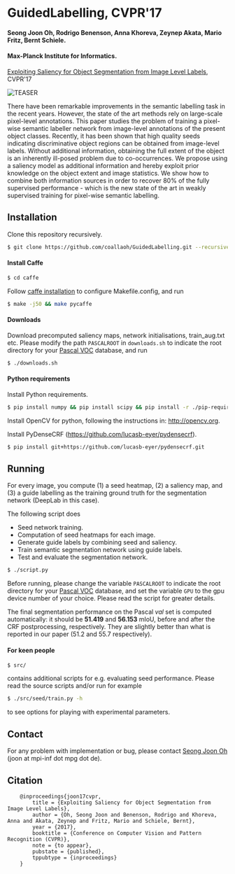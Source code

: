 # GuidedLabelling, CVPR'17

#### Seong Joon Oh, Rodrigo Benenson, Anna Khoreva, Zeynep Akata, Mario Fritz, Bernt Schiele.

#### Max-Planck Institute for Informatics.

[Exploiting Saliency for Object Segmentation from Image Level Labels](https://arxiv.org/abs/1701.08261), CVPR'17

![TEASER](http://datasets.d2.mpi-inf.mpg.de/joon17cvpr/teaser.jpg)

There have been remarkable improvements in the semantic labelling task in the recent years. However, the state of the art methods rely on large-scale pixel-level annotations. This paper studies the problem of training a pixel-wise semantic labeller network from image-level annotations of the present object classes. Recently, it has been shown that high quality seeds indicating discriminative object regions can be obtained from image-level labels. Without additional information, obtaining the full extent of the object is an inherently ill-posed problem due to co-occurrences. We propose using a saliency model as additional information and hereby exploit prior knowledge on the object extent and image statistics. We show how to combine both information sources in order to recover 80% of the fully supervised performance - which is the new state of the art in weakly supervised training for pixel-wise semantic labelling.

## Installation

Clone this repository recursively.

```bash
$ git clone https://github.com/coallaoh/GuidedLabelling.git --recursive
```

#### Install Caffe

```bash
$ cd caffe
```

Follow [caffe installation](http://caffe.berkeleyvision.org/installation.html) to configure Makefile.config, and run

```bash
$ make -j50 && make pycaffe
```

#### Downloads

Download precomputed saliency maps, network initialisations, train_aug.txt etc.
Please modify the path `PASCALROOT` in `downloads.sh` to indicate the root directory for your [Pascal VOC](http://host.robots.ox.ac.uk:8080/pascal/VOC/) database, and run

```bash
$ ./downloads.sh
```

#### Python requirements

Install Python requirements.

```bash
$ pip install numpy && pip install scipy && pip install -r ./pip-requirements
```

Install OpenCV for python, following the instructions in: http://opencv.org.

Install PyDenseCRF (https://github.com/lucasb-eyer/pydensecrf).

```bash
$ pip install git+https://github.com/lucasb-eyer/pydensecrf.git
```

## Running

For every image, you compute (1) a seed heatmap, (2) a saliency map, 
and (3) a guide labelling as the training ground truth for the segmentation network
(DeepLab in this case).

The following script does

* Seed network training.
* Computation of seed heatmaps for each image.
* Generate guide labels by combining seed and saliency.
* Train semantic segmentation network using guide labels.
* Test and evaluate the segmentation network.

```bash
$ ./script.py
```

Before running, please change the variable `PASCALROOT` to indicate the root directory for your [Pascal VOC](http://host.robots.ox.ac.uk:8080/pascal/VOC/) database, and set the variable `GPU` to the gpu device number of your choice. Please read the script for greater details.

The final segmentation performance on the Pascal *val* set is computed automatically: it should be **51.419** and **56.153** mIoU, before and after the CRF postprocessing, respectively. They are slightly better than what is reported in our paper (51.2 and 55.7 respectively). 

#### For keen people

```bash
$ src/
```

contains additional scripts for e.g. evaluating seed performance. 
Please read the source scripts and/or run for example

```bash
$ ./src/seed/train.py -h
```

to see options for playing with experimental parameters.

## Contact

For any problem with implementation or bug, please contact [Seong Joon Oh](https://www.mpi-inf.mpg.de/departments/computer-vision-and-multimodal-computing/people/seong-joon-oh/) (joon at mpi-inf dot mpg dot de).

## Citation

```
    @inproceedings{joon17cvpr,
        title = {Exploiting Saliency for Object Segmentation from Image Level Labels},
        author = {Oh, Seong Joon and Benenson, Rodrigo and Khoreva, Anna and Akata, Zeynep and Fritz, Mario and Schiele, Bernt},
        year = {2017},
        booktitle = {Conference on Computer Vision and Pattern Recognition (CVPR)},
        note = {to appear},
        pubstate = {published},
        tppubtype = {inproceedings}
    }
```
